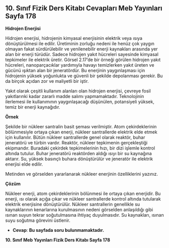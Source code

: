 ## 10. Sınıf Fizik Ders Kitabı Cevapları Meb Yayınları Sayfa 178

**Hidrojen Enerjisi**

Hidrojen enerjisi, hidrojenin kimyasal enerjisinin elektrik veya ısıya dönüştürülmesi ile edilir. Üretiminin zorluğu nedeni ile henüz çok yaygın olmayan fakat sürdürülebilir ve yenilenebilir enerji kaynakları arasında yer alan bir enerji türüdür. Sadece hidrojen yakıt hücreleri sayesinde kimyasal tepkimeler ile elektrik üretir. Görsel 2.17’de bir örneği görülen hidrojen yakıt hücreleri, nanoparçacıklar yardımıyla havayı temizlerken yakıt üreten ve gücünü ışıktan alan bir jeneratördür. Bu enerjinin yaygınlaşması için hidrojenin yüksek yoğunlukta ve güvenli bir şekilde depolanması gerekir. Bu da birçok açıdan zor ve maliyetli bir iştir.

Yakıt olarak çeşitli kullanım alanları olan hidrojen enerjisi, çevreye fosil yakıtlarınki kadar zararlı madde salımı yapmamaktadır. Teknolojinin ilerlemesi ile kullanımının yaygınlaşacağı düşünülen, potansiyeli yüksek, temiz bir enerji kaynağıdır.

**Örnek**

Şekilde bir nükleer santralin basit şeması verilmiştir. Atom çekirdeklerinin bölünmesiyle ortaya çıkan enerji, nükleer santrallerde elektrik elde etmek için kullanılır. Bütün nükleer santrallerde genel olarak reaktör, buhar jeneratörü ve türbin vardır. Reaktör, nükleer tepkimenin gerçekleştiği ekipmandır. Buradaki çekirdek tepkimelerinin hızı, bir dizi işlemle kontrol altında tutulur. Buhar jeneratörü reaktörden aldığı ısıyı bir su kaynağına aktarır. Su, yüksek basınçlı buhara dönüştürülür ve jeneratör ile elektrik enerjisi elde edilir.

Metinden ve görselden yararlanarak nükleer enerjinin özelliklerini yazınız.

**Çözüm**

Nükleer enerji, atom çekirdeklerinin bölünmesi ile ortaya çıkan enerjidir. Bu enerji, ısı olarak açığa çıkar ve nükleer santrallerde kontrol altında tutularak elektrik enerjisine dönüştürülür. Nükleer santrallerin genellikle su kaynaklarının kenarlarına kurulmasının nedeni görselden anlaşıldığı gibi ısınan suyun tekrar soğutulmasına ihtiyaç duyulmasıdır. Su kaynakları, ısınan suyu soğutma görevini üstlenir.

* **Cevap**: **Bu sayfada soru bulunmamaktadır.**

**10. Sınıf Meb Yayınları Fizik Ders Kitabı Sayfa 178**